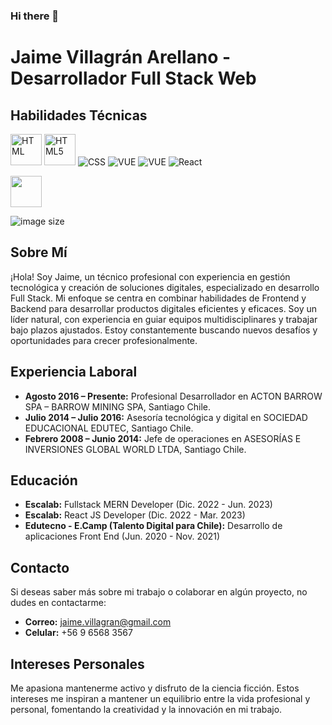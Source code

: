 ### Hi there 👋
# Jaime Villagrán Arellano - Desarrollador Full Stack Web

## Habilidades Técnicas

<p>
    <img src="https://www.google.com/imgres?imgurl=https%3A%2F%2Fwww.freeiconspng.com%2Fthumbs%2Fhtml5-icon%2Fw3c-html5-logo-0.png&tbnid=BYgupmHKOf5yGM&vet=12ahUKEwjG8Na90cmCAxUusJUCHfykBwUQMygBegQIARBH..i&imgrefurl=https%3A%2F%2Fwww.freeiconspng.com%2Fimg%2F12123&docid=waZ6Wwu-t4UGxM&w=320&h=320&q=HTML%20png%20transparent%20size&ved=2ahUKEwjG8Na90cmCAxUusJUCHfykBwUQMygBegQIARBH" alt="HTML" width="50"/>
  <img src="https://github.com/jaimeVillagran/jaimeVillagran/assets/87080231/281dca27-4c41-447a-976d-0658067a8870" alt="HTML5" width="50"/>
  <img src="https://github.com/jaimeVillagran/jaimeVillagran/assets/87080231/fe01606c-6b16-4763-b102-23c804d7a0a0" alt="CSS" with="50"/>

<img src="https://www.google.com/url?sa=i&url=https%3A%2F%2Fwww.pngwing.com%2Fen%2Ffree-png-hgorm&psig=AOvVaw1jGxleGg5VbOHnHDS8Etd8&ust=1700262756544000&source=images&cd=vfe&opi=89978449&ved=0CBEQjRxqFwoTCLDM0sTSyYIDFQAAAAAdAAAAABAa" alt="VUE" with="50"/>
<img src="https://github.com/jaimeVillagran/jaimeVillagran/assets/87080231/275ea668-9272-4446-ab78-8a671cc297e8" alt="VUE" with="50"/>
<img src="https://github.com/jaimeVillagran/jaimeVillagran/assets/87080231/275ea668-9272-4446-ab78-8a671cc297e8" alt="React" width"50"/>

  <img src="![image](https://github.com/jaimeVillagran/jaimeVillagran/assets/87080231/3e05ac0b-8144-4f75-889f-4be4e6a87d2c)
" width="50"/>
</p>

![image size]()

## Sobre Mí
¡Hola! Soy Jaime, un técnico profesional con experiencia en gestión tecnológica y creación de soluciones digitales, especializado en desarrollo Full Stack. Mi enfoque se centra en combinar habilidades de Frontend y Backend para desarrollar productos digitales eficientes y eficaces. Soy un líder natural, con experiencia en guiar equipos multidisciplinares y trabajar bajo plazos ajustados. Estoy constantemente buscando nuevos desafíos y oportunidades para crecer profesionalmente.

## Experiencia Laboral
- **Agosto 2016 – Presente:** Profesional Desarrollador en ACTON BARROW SPA – BARROW MINING SPA, Santiago Chile.
- **Julio 2014 – Julio 2016:** Asesoría tecnológica y digital en SOCIEDAD EDUCACIONAL EDUTEC, Santiago Chile.
- **Febrero 2008 – Junio 2014:** Jefe de operaciones en ASESORÍAS E INVERSIONES GLOBAL WORLD LTDA, Santiago Chile.
## Educación
- **Escalab:** Fullstack MERN Developer (Dic. 2022 - Jun. 2023)
- **Escalab:** React JS Developer (Dic. 2022 - Mar. 2023)
- **Edutecno - E.Camp (Talento Digital para Chile):** Desarrollo de aplicaciones Front End (Jun. 2020 - Nov. 2021)

## Contacto
Si deseas saber más sobre mi trabajo o colaborar en algún proyecto, no dudes en contactarme:
- **Correo:** [jaime.villagran@gmail.com](mailto:jaime.villagran@gmail.com)
- **Celular:** +56 9 6568 3567

## Intereses Personales
Me apasiona mantenerme activo y disfruto de la ciencia ficción. Estos intereses me inspiran a mantener un equilibrio entre la vida profesional y personal, fomentando la creatividad y la innovación en mi trabajo.

<!--
**jaimeVillagran/jaimeVillagran** is a ✨ _special_ ✨ repository because its `README.md` (this file) appears on your GitHub profile.

Here are some ideas to get you started:

- 🔭 I’m currently working on ...
- 🌱 I’m currently learning ...
- 👯 I’m looking to collaborate on ...
- 🤔 I’m looking for help with ...
- 💬 Ask me about ...
- 📫 How to reach me: ...
- 😄 Pronouns: ...
- ⚡ Fun fact: ...
-->
